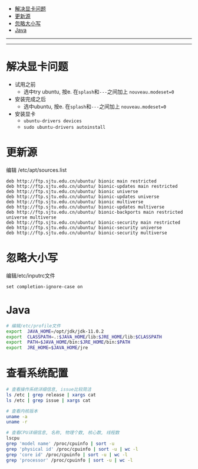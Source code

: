- [解决显卡问题](#解决显卡问题)
- [更新源](#更新源)
- [忽略大小写](#忽略大小写)
- [Java](#java)



******************************************************************************************
******************************************************************************************



# 解决显卡问题
* 试用之前
    * 选中try ubuntu, 按e. 在`splash`和`---`之间加上 `nouveau.modeset=0`
* 安装完成之后
    * 选中ubuntu, 按e. 在`splash`和`---`之间加上 `nouveau.modeset=0`
* 安装显卡
    * `ubuntu-drivers devices`
    * `sudo ubuntu-drivers autoinstall`

# 更新源
编辑 /etc/apt/sources.list  
```
deb http://ftp.sjtu.edu.cn/ubuntu/ bionic main restricted
deb http://ftp.sjtu.edu.cn/ubuntu/ bionic-updates main restricted
deb http://ftp.sjtu.edu.cn/ubuntu/ bionic universe
deb http://ftp.sjtu.edu.cn/ubuntu/ bionic-updates universe
deb http://ftp.sjtu.edu.cn/ubuntu/ bionic multiverse
deb http://ftp.sjtu.edu.cn/ubuntu/ bionic-updates multiverse
deb http://ftp.sjtu.edu.cn/ubuntu/ bionic-backports main restricted universe multiverse
deb http://ftp.sjtu.edu.cn/ubuntu/ bionic-security main restricted
deb http://ftp.sjtu.edu.cn/ubuntu/ bionic-security universe
deb http://ftp.sjtu.edu.cn/ubuntu/ bionic-security multiverse
```

# 忽略大小写
编辑/etc/inputrc文件
```
set completion-ignore-case on
```

# Java
```sh
# 编辑/etc/profile文件
export  JAVA_HOME=/opt/jdk/jdk-11.0.2
export  CLASSPATH=.:$JAVA_HOME/lib:$JRE_HOME/lib:$CLASSPATH
export  PATH=$JAVA_HOME/bin:$JRE_HOME/bin:$PATH
export  JRE_HOME=$JAVA_HOME/jre
```

# 查看系统配置
```sh
# 查看操作系统详细信息, issue比较简洁
ls /etc | grep release | xargs cat
ls /etc | grep issue | xargs cat
```

```sh
# 查看内核版本
uname -a
uname -r

# 查看CPU详细信息, 名称, 物理个数, 核心数, 线程数
lscpu
grep 'model name' /proc/cpuinfo | sort -u
grep 'physical id' /proc/cpuinfo | sort -u | wc -l
grep 'core id' /proc/cpuinfo | sort -u | wc -l
grep 'processor' /proc/cpuinfo | sort -u | wc -l
```
